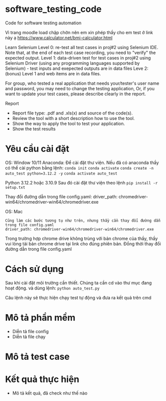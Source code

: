 # software_testing_code
Code for software testing automation

Vì trang moodle load chập chờn nên em xin phép thầy cho em test ở link này ạ
https://www.calculator.net/bmi-calculator.html

Learn Selenium
Level 0: re-test all test cases in proj#2 using Selenium IDE. Note that, at the end of each test case recording, you need to "verify" the expected output.
Level 1: data-driven test for test cases in proj#2 using Selenium Driver (using any programming languages supported by Selenium) - test inputs and exepected outputs are in data files
Leve 2: (bonus) Level 1 and web items are in data files.

For group, who tested a real application that needs your/tester's user name and password, you may need to change the testing application, Or, if you want to update your test cases, please describe clearly in the report.

Report
- Report file type: .pdf and .xls(x) and source of the code(s).
- Review the tool with a short description how to use the tool.
- Show the way to apply the tool to test your application.
- Show the test results

# Yêu cầu cài đặt

OS: Window 10/11
Anaconda: Để cài đặt thư viện. Nếu đã có anaconda thầy có thể cài python bằng lệnh:
    ```conda init```
    ```conda activate```
    ```conda create -n auto_test python=3.12.2 -y``` 
    ```conda activate auto_test```

Python 3.12.2 hoặc 3.10.9
Sau đó cài đặt thư viện theo lệnh
    ```pip install -r setup.txt```

Thay đổi đường dẫn trong file config.yaml: 
    driver_path: chromedriver-win64/chromedriver-win64/chromedriver.exe

OS: Mac

    Cũng làm các bước tương tụ như trên, nhưng thầy cần thay đổi đường dẫn trong file config.yaml
    driver_path: chromedriver-win64/chromedriver-win64/chromedriver.exe

Trong trường hợp chrome drive không trùng với bản chrome của thầy, thầy vui lòng tải bản chrome drive tại link cho đúng phiên bản. Đồng thời thay đổi đường dẫn trong file config.yaml


# Cách sử dụng

Sau khi cài đặt môi trường cần thiết. Chúng ta cần cd vào thư mục đang hoạt động. và dùng lệnh:
    ```python auto_test.py```

Câu lệnh này sẽ thực hiện chạy test tự động và đưa ra kết quả trên cmd


# Mô tả phần mềm
 - Diễn tả file config
 - Diễn tả file chạy

# Mô tả test case

# Kết quả thực hiện
- Mô tả kết quả, đã check như thế nào
